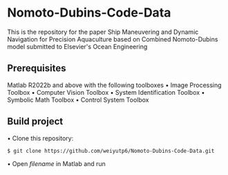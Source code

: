 # Nomoto-Dubins-Code-Data
This is the repository for the paper Ship Maneuvering and Dynamic Navigation for Precision Aquaculture based on Combined Nomoto-Dubins model submitted to Elsevier's Ocean Engineering
## Prerequisites

Matlab R2022b and above with the following toolboxes
•	Image Processing Toolbox
•	Computer Vision Toolbox
•	System Identification Toolbox
•	Symbolic Math Toolbox
•	Control System Toolbox

## Build project

•	Clone this repository:

    $ git clone https://github.com/weiyutp6/Nomoto-Dubins-Code-Data.git
    
•	Open $filename$ in Matlab and run


